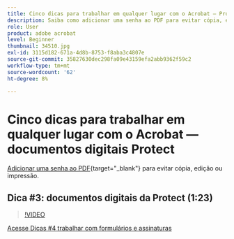 ```yaml
---
title: Cinco dicas para trabalhar em qualquer lugar com o Acrobat — Protect Digital Documents
description: Saiba como adicionar uma senha ao PDF para evitar cópia, edição ou impressão
role: User
product: adobe acrobat
level: Beginner
thumbnail: 34510.jpg
exl-id: 3115d182-671a-4d8b-8753-f8aba3c4807e
source-git-commit: 35827630dec298fa09e43159efa2abb9362f59c2
workflow-type: tm+mt
source-wordcount: '62'
ht-degree: 8%

---
```


# Cinco dicas para trabalhar em qualquer lugar com o Acrobat — documentos digitais Protect

[Adicionar uma senha ao PDF](https://www.adobe.com/br/acrobat/online/password-protect-pdf.html){target=&quot;_blank&quot;} para evitar cópia, edição ou impressão.

## Dica #3: documentos digitais da Protect (1:23)

>[!VIDEO](https://video.tv.adobe.com/v/34510?hidetitle=true)

[Acesse Dicas #4 trabalhar com formulários e assinaturas](work-with-forms-and-signatures.md)